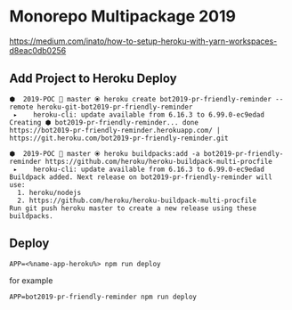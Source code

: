 # Monorepo Multipackage 2019

https://medium.com/inato/how-to-setup-heroku-with-yarn-workspaces-d8eac0db0256

## Add Project to Heroku Deploy

```
⬢  2019-POC  master ⦿ heroku create bot2019-pr-friendly-reminder --remote heroku-git-bot2019-pr-friendly-reminder
 ▸    heroku-cli: update available from 6.16.3 to 6.99.0-ec9edad
Creating ⬢ bot2019-pr-friendly-reminder... done
https://bot2019-pr-friendly-reminder.herokuapp.com/ | https://git.heroku.com/bot2019-pr-friendly-reminder.git

```

```
⬢  2019-POC  master ⦿ heroku buildpacks:add -a bot2019-pr-friendly-reminder https://github.com/heroku/heroku-buildpack-multi-procfile
 ▸    heroku-cli: update available from 6.16.3 to 6.99.0-ec9edad
Buildpack added. Next release on bot2019-pr-friendly-reminder will use:
  1. heroku/nodejs
  2. https://github.com/heroku/heroku-buildpack-multi-procfile
Run git push heroku master to create a new release using these buildpacks.
```

## Deploy

```
APP=<%name-app-heroku%> npm run deploy
```

for example
```
APP=bot2019-pr-friendly-reminder npm run deploy
```

